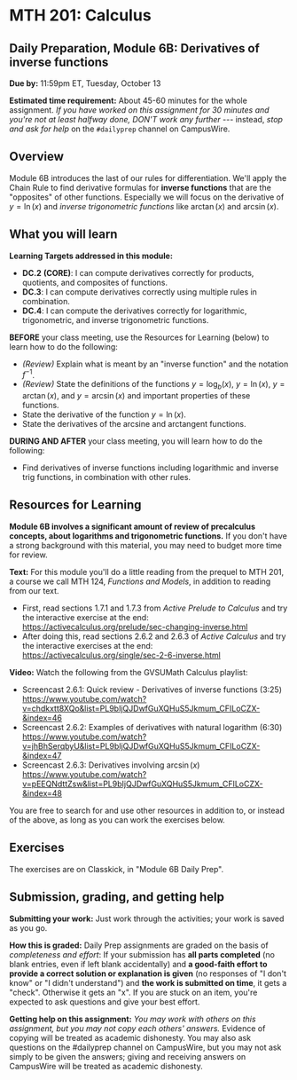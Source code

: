 # MTH 201: Calculus

## Daily Preparation, Module 6B: Derivatives of inverse functions

**Due by:** 11:59pm ET, Tuesday, October 13

**Estimated time requirement:** About 45-60 minutes for the whole assignment. *If you have worked on this assignment for 30 minutes and you're not at least halfway done, DON'T work any further* --- instead, *stop and ask for help* on the `#dailyprep` channel on CampusWire. 

## Overview 

Module 6B introduces the last of our rules for differentiation. We'll apply the Chain Rule to find derivative formulas for **inverse functions** that are the "opposites" of other functions. Especially we will focus on the derivative of $y = \ln(x)$ and *inverse trigonometric functions* like $\arctan(x)$ and $\arcsin(x)$. 

## What you will learn 

**Learning Targets addressed in this module:** 

-   **DC.2**  **(CORE)**: I can compute derivatives correctly for products, quotients, and composites of functions.
-   **DC.3**: I can compute derivatives correctly using multiple rules in combination.
-   **DC.4**: I can compute the derivatives correctly for logarithmic, trigonometric, and inverse trigonometric functions.



**BEFORE** your class meeting, use the Resources for Learning (below) to learn how to do the following: 

+ *(Review)* Explain what is meant by an "inverse function" and the notation $f^{-1}$. 
+ *(Review)* State the definitions of the functions $y = \log_b (x)$, $y = \ln(x)$, $y = \arctan(x)$, and $y = \arcsin(x)$ and important properties of these functions. 
+ State the derivative of the function $y = \ln(x)$.
+ State the derivatives of the arcsine and arctangent functions.  

**DURING AND AFTER** your class meeting, you will learn how to do the following: 

+ Find derivatives of inverse functions including logarithmic and inverse trig functions, in combination with other rules. 




## Resources for Learning

**Module 6B involves a significant amount of review of precalculus concepts, about logarithms and trigonometric functions.** If you don't have a strong background with this material, you may need to budget more time for review. 


**Text:** For this module you'll do a little reading from the prequel to MTH 201, a course we call MTH 124, *Functions and Models*, in addition to reading from our text. 

- First, read sections 1.7.1 and 1.7.3 from *Active Prelude to Calculus* and try the interactive exercise at the end: https://activecalculus.org/prelude/sec-changing-inverse.html 
- After doing this, read sections 2.6.2 and 2.6.3 of *Active Calculus* and try the interactive exercises at the end: https://activecalculus.org/single/sec-2-6-inverse.html 


**Video:** Watch the following from the GVSUMath Calculus playlist: 

- Screencast 2.6.1: Quick review - Derivatives of inverse functions (3:25) https://www.youtube.com/watch?v=chdkxtt8XQo&list=PL9bIjQJDwfGuXQHuS5Jkmum_CFILoCZX-&index=46
- Screencast 2.6.2: Examples of derivatives with natural logarithm (6:30) https://www.youtube.com/watch?v=jhBhSerqbyU&list=PL9bIjQJDwfGuXQHuS5Jkmum_CFILoCZX-&index=47
- Screencast 2.6.3: Derivatives involving $\arcsin(x)$ https://www.youtube.com/watch?v=pEEQNdttZsw&list=PL9bIjQJDwfGuXQHuS5Jkmum_CFILoCZX-&index=48

You are free to search for and use other resources in addition to, or instead of the above, as long as you can work the exercises below.


## Exercises

The exercises are on Classkick, in "Module 6B Daily Prep". 

## Submission, grading, and getting help 

**Submitting your work:** Just work through the activities; your work is saved as you go. 

**How this is graded:** Daily Prep assignments are graded on the basis of *completeness and effort*: If your submission has **all parts completed** (no blank entries, even if left blank accidentally) and **a good-faith effort to provide a correct solution or explanation is given** (no responses of "I don't know" or "I didn't understand") and **the work is submitted on time**, it gets a "check". Otherwise it gets an "x". If you are stuck on an item, you're expected to ask questions and give your best effort.  

**Getting help on this assignment:** *You may work with others on this assignment, but you may not copy each others' answers.* Evidence of copying will be treated as academic dishonesty. You may also ask questions on the #dailyprep channel on CampusWire, but you may not ask simply to be given the answers; giving and receiving answers on CampusWire will be treated as academic dishonesty.
<!--stackedit_data:
eyJoaXN0b3J5IjpbLTE4NDQzMzcxNTddfQ==
-->